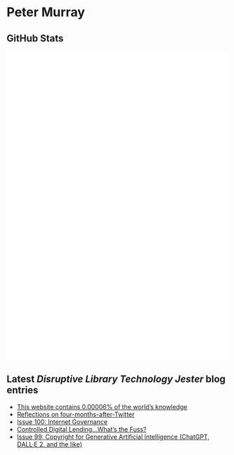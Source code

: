 # Peter Murray

## GitHub Stats
![Metrics](/github-metrics.svg)


## Latest _Disruptive Library Technology Jester_ blog entries
<!-- BLOG-POST-LIST:START -->
- [This website contains 0.00006% of the world’s knowledge](https://dltj.org/article/dltj-in-gpt3/)
- [Reflections on four-months-after-Twitter](https://dltj.org/article/twitter-reflections/)
- [Issue 100: Internet Governance](https://dltj.org/article/issue-100-internet-governance/)
- [Controlled Digital Lending…What’s the Fuss?](https://dltj.org/article/cdl-code4lib/)
- [Issue 99: Copyright for Generative Artificial Intelligence &lpar;ChatGPT, DALL·E 2, and the like&rpar;](https://dltj.org/article/issue-99-copyright-and-ai/)
<!-- BLOG-POST-LIST:END -->


[LinkedIn]: https://www.linkedin.com/in/datagazetteer "LinkedIn"
[Twitter]: https://twitter.com/DataG "Twitter"
[blog]: https://dltj.org/ "Blog"
